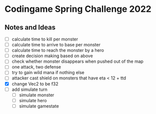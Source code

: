 # Codingame Spring Challenge 2022

## Notes and Ideas
- [ ] calculate time to kill per monster
- [ ] calculate time to arrive to base per monster
- [ ] calculate time to reach the monster by a hero
- [ ] create decision making based on above
- [ ] check whether monster disappears when pushed out of the map
- [ ] one attack, two defense
- [ ] try to gain wild mana if nothing else
- [ ] attacker cast shield on monsters that have eta < 12 + ttd
- [x] change Vec2 to be f32
- [ ] add simulate turn
	- [ ] simulate monster
	- [ ] simulate hero
	- [ ] simulate gamestate